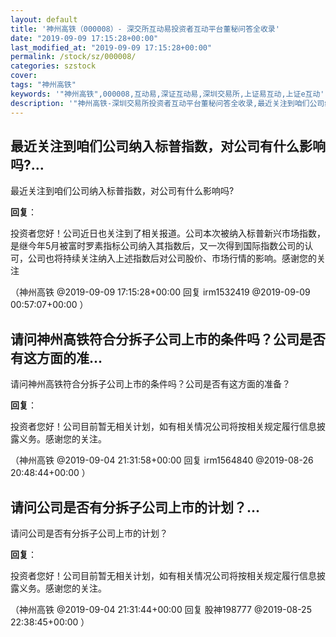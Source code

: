 ```yaml
---
layout: default
title: '神州高铁（000008）- 深交所互动易投资者互动平台董秘问答全收录'
date: "2019-09-09 17:15:28+00:00"
last_modified_at: "2019-09-09 17:15:28+00:00"
permalink: /stock/sz/000008/
categories: szstock
cover: 
tags: "神州高铁"
keywords: '"神州高铁",000008,互动易,深证互动易,深圳交易所,上证易互动,上证e互动'
description: '"神州高铁-深圳交易所投资者互动平台董秘问答全收录,最近关注到咱们公司纳入标普指数，对公司有什么影响吗?"'
---
```


## 最近关注到咱们公司纳入标普指数，对公司有什么影响吗?...

最近关注到咱们公司纳入标普指数，对公司有什么影响吗?

**回复**：

投资者您好！公司近日也关注到了相关报道。公司本次被纳入标普新兴市场指数，是继今年5月被富时罗素指标公司纳入其指数后，又一次得到国际指数公司的认可，公司也将持续关注纳入上述指数后对公司股价、市场行情的影响。感谢您的关注 

（神州高铁  @2019-09-09 17:15:28+00:00 回复 irm1532419  @2019-09-09 00:57:07+00:00 ）

## 请问神州高铁符合分拆子公司上市的条件吗？公司是否有这方面的准...

请问神州高铁符合分拆子公司上市的条件吗？公司是否有这方面的准备？

**回复**：

投资者您好！公司目前暂无相关计划，如有相关情况公司将按相关规定履行信息披露义务。感谢您的关注。 

（神州高铁  @2019-09-04 21:31:58+00:00 回复 irm1564840  @2019-08-26 20:48:44+00:00 ）

## 请问公司是否有分拆子公司上市的计划？...

请问公司是否有分拆子公司上市的计划？

**回复**：

投资者您好！公司目前暂无相关计划，如有相关情况公司将按相关规定履行信息披露义务。感谢您的关注。 

（神州高铁  @2019-09-04 21:31:44+00:00 回复 股神198777  @2019-08-25 22:38:45+00:00 ）

